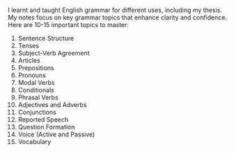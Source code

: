 I learnt and taught English grammar for different uses, including my thesis. My notes focus on key grammar topics that enhance clarity and confidence. Here are 10-15 important topics to master:

1. Sentence Structure  
2. Tenses  
3. Subject-Verb Agreement  
4. Articles  
5. Prepositions  
6. Pronouns  
7. Modal Verbs  
8. Conditionals  
9. Phrasal Verbs  
10. Adjectives and Adverbs  
11. Conjunctions  
12. Reported Speech  
13. Question Formation  
14. Voice (Active and Passive)  
15. Vocabulary